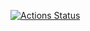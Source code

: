 [![Actions Status](https://github.com/hexlet-boilerplates/nodejs-package/workflows/node.js/badge.svg)](https://github.com/ScreamStarIT/hexlet-jest/actions)
